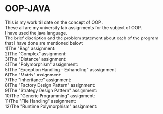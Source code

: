 # OOP-JAVA
This is my work till date on the concept of OOP .
<br>
These all are my university lab assignments for the subject of OOP.
<br>
I have used the java language.
<br>
The brief discription and the problem statement about each of the program that I have done are mentioned below:
<br>
1)The "Bag" assignment:
<br>
2)The "Complex" assignment:
<br>
3)The "Distance" assignment:
<br>
4)The "Polymorphism" assignment:
<br>
5)The "Exception Handling - Exhandling" asssignment
<br>
6)The "Matrix" assignment:
<br>
7)The "Inheritance" assignment:
<br>
8)The "Factory Design Pattern" assignment:
<br>
9)The "Strategy Design Pattern" assignment:
<br>
10)The "Generic Programming" assignment:
<br>
11)The "File Handling" assignment:
<br>
12)The "Runtime Polymorphism" assignment:
<br>
<br>
